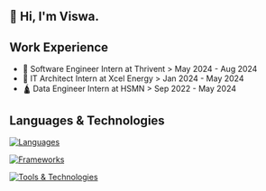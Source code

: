 ## 👋 Hi, I'm Viswa.

## Work Experience
 - 🏦 Software Engineer Intern at Thrivent > May 2024 - Aug 2024
 - 🔌 IT Architect Intern at Xcel Energy > Jan 2024 - May 2024
 - 🛕 Data Engineer Intern at HSMN > Sep 2022 - May 2024

## Languages & Technologies
[![Languages](https://skillicons.dev/icons?i=ts,py,java,c,cpp,html,css,swift,ocaml)](https://skillicons.dev)

[![Frameworks](https://skillicons.dev/icons?i=nodejs,nextjs,react,flask,django,spring)](https://skillicons.dev)

[![Tools & Technologies](https://skillicons.dev/icons?i=mongodb,postgres,mysql,aws,kubernetes,docker,postman)](https://skillicons.dev)
